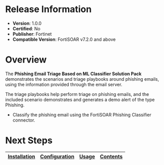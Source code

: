 # Release Information

* **Version**:  1.0.0
* **Certified**: No
* **Publisher**: Fortinet
* **Compatible Version**: FortiSOAR v7.2.0 and above

# Overview

The **Phishing Email Triage Based on ML Classifier Solution Pack** demonstrates the scenarios and triage playbooks around phishing emails, using the information provided through the email server.

The triage playbooks help perform triage on phishing emails, and the included scenario demonstrates and generates a demo alert of the type Phishing.

* Classify the phishing email using the FortiSOAR Phishing Classifier connector.

# Next Steps

| [Installation](https://github.com/fortinet-fortisoar/solution-pack-phishing-email-triage-based-on-ml-classifier/blob/release/1.0.0/docs/setup.md#installation) | [Configuration](https://github.com/fortinet-fortisoar/solution-pack-phishing-email-triage-based-on-ml-classifier/blob/release/1.0.0/docs/docs/setup.md#configuration) | [Usage](https://github.com/fortinet-fortisoar/solution-pack-phishing-email-triage-based-on-ml-classifier/blob/release/1.0.0/docs/develop/docs/usage.md) | [Contents](https://github.com/fortinet-fortisoar/solution-pack-phishing-email-triage-based-on-ml-classifier/blob/release/1.0.0/docs/docs/contents.md) |
|--------------------------------------------|----------------------------------------------|------------------------|------------------------------|
